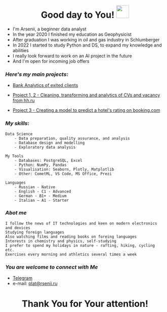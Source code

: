 <h1 align="center" width="100"> Good day to You! <img src="https://media.giphy.com/media/hvRJCLFzcasrR4ia7z/giphy.gif" width="40"></h1>

* I'm Arsenii, a beginner data analyst
* In the year 2020 I finished my education as Geophysicist
* After graduation I was working in oil and gas industry in Schlumberger
* In 2022 I started to study Python and DS, to expand my knowledge and abilities
* I really look forward to work on an AI project in the future
* And I'm open for incoming job offers


###  *Here's my main projects*:
+ [Bank Analytics of exited clients](https://github.com/Sesha3000/Bank_Analytics)

+ [Project 1, 2 - Cleaning, transforming and analytics of CVs and vacancy from hh.ru](https://github.com/Sesha3000/Project_1_hh.ru_analytics)

+ [Project 3 - Creating a model to predict a hotel's rating on booking.com](https://github.com/PlatArs/PROJECT-3_Hotels_ML)

###  *My skills*:

    Data Science
        - Data preparation, quality assurance, and analysis
        - Database design and modelling
        - Exploratory data analysis

    My Tools
        - Databases: PostgreSQL, Excel
        - Python: NumPy, Pandas
        - Visualisation: Seaborn, Plotly, Matplotlib
        - Other: CometML, VS Code, MS Office, Prezi
        
    Languages
        - Russian - Native
        - English - C1 - Advanced
        - German - B1+ - Medium
        - Italian – A1 - Starter
        
### *Abot me*
    I follow the news of IT technologies and keen on modern electronics and devices
    Studying foreign languages
    Also watching films and reading books on foreing languages
    Interests in chemistry and physics, self-studying
    I prefer to spend my holidays in nature - rafting, hiking, cycling etc.
    Exercises every morning and athletics several times a week 

### *You are welcome to connect with Me*
   - [Telegram](https://t.me/PlatArs)
   - e-mail: [plat@rsenii.ru](plat@rsenii.ru)


<h1 align="center">Thank You for Your attention!</h1>

